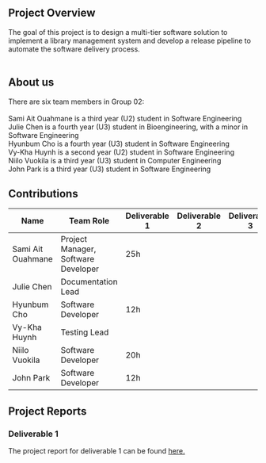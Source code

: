 ## Project Overview
The goal of this project is to design a multi-tier software solution to implement a library management system and develop a release pipeline to automate the software delivery process. <br />
<br />

## About us

There are six team members in Group 02: <br />
<br />
Sami Ait Ouahmane is a third year (U2) student in Software Engineering <br />
Julie Chen is a fourth year (U3) student in Bioengineering, with a minor in Software Engineering <br />
Hyunbum Cho is a fourth year (U3) student in Software Engineering <br />
Vy-Kha Huynh is a second year (U2) student in Software Engineering <br />
Niilo Vuokila is a third year (U3) student in Computer Engineering <br />
John Park is a third year (U3) student in Software Engineering <br />

## Contributions
| Name | Team Role | Deliverable 1 | Deliverable 2 | Deliverable 3 | Deliverable 4 |
| --- | --- | --- | --- | --- | --- |
| Sami Ait Ouahmane | Project Manager, Software Developer | 25h |  |  |  |
| Julie Chen | Documentation Lead |  |  |  |  |
| Hyunbum Cho | Software Developer | 12h |  |  |  |
| Vy-Kha Huynh | Testing Lead  |  |  |  |  |
| Niilo Vuokila | Software Developer | 20h |  |  |  |
| John Park | Software Developer | 12h |  |  |  |

 
 ## Project Reports
 
 ### Deliverable 1
 The project report for deliverable 1 can be found [here.](https://github.com/McGill-ECSE321-Fall2021/project-group-02/wiki/Project-Report---Deliverable-1)
 
